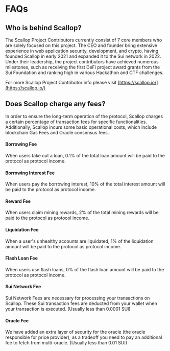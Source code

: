 # FAQs

## Who is behind Scallop?

The Scallop Project Contributors currently consist of 7 core members who are solely focused on this project. The CEO and founder bring extensive experience in web application security, development, and crypto, having founded Scallop in early 2021 and expanded it to the Sui network in 2022. Under their leadership, the project contributors have achieved numerous milestones, such as receiving the first DeFi project award grants from the Sui Foundation and ranking high in various Hackathon and CTF challenges.

For more Scallop Project Contributor info please visit​ [https://scallop.io/](https://scallop.io/)

## Does Scallop charge any fees?

In order to ensure the long-term operation of the protocol, Scallop charges a certain percentage of transaction fees for specific functionalities. Additionally, Scallop incurs some basic operational costs, which include blockchain Gas Fees and Oracle consensus fees.

#### Borrowing Fee

When users take out a loan, 0.1% of the total loan amount will be paid to the protocol as protocol income.

#### Borrowing Interest Fee

When users pay the borrowing interest, 10% of the total interest amount will be paid to the protocol as protocol income.

#### Reward Fee

When users claim mining rewards, 2% of the total mining rewards will be paid to the protocol as protocol income.

#### Liquidation Fee

When a user's unhealthy accounts are liquidated, 1% of the liquidation amount will be paid to the protocol as protocol income.

#### Flash Loan Fee

When users use flash loans, 0% of the flash loan amount will be paid to the protocol as protocol income.

#### Sui Network Fee

Sui Network Fees are necessary for processing your transactions on Scallop. These Sui transaction fees are deducted from your wallet when your transaction is executed. (Usually less than 0.0001 SUI)

#### Oracle Fee

We have added an extra layer of security for the oracle (the oracle responsible for price provider), as a tradeoff you need to pay an additional fee to fetch from multi-oracle. (Usually less than 0.01 SUI)
